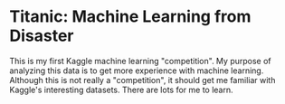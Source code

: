 # Titanic: Machine Learning from Disaster
This is my first Kaggle machine learning "competition". My purpose of analyzing this data is to get more experience with machine learning. Although this is not really a "competition", it should get me familiar with Kaggle's interesting datasets. There are lots for me to learn. 

